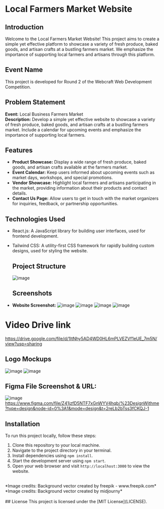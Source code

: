 # Local Farmers Market Website

## Introduction
Welcome to the Local Farmers Market Website! This project aims to create a simple yet effective platform to showcase a variety of fresh produce, baked goods, and artisan crafts at a bustling farmers market. We emphasize the importance of supporting local farmers and artisans through this platform.

## Event Name
This project is developed for Round 2 of the Webcraft Web Development Competition.

## Problem Statement
**Event:** Local Business Farmers Market  
**Description:** Develop a simple yet effective website to showcase a variety of fresh produce, baked goods, and artisan crafts at a bustling farmers market. Include a calendar for upcoming events and emphasize the importance of supporting local farmers.

## Features
- **Product Showcase:** Display a wide range of fresh produce, baked goods, and artisan crafts available at the farmers market.
- **Event Calendar:** Keep users informed about upcoming events such as market days, workshops, and special promotions.
- **Vendor Showcase:** Highlight local farmers and artisans participating in the market, providing information about their products and contact details.
- **Contact Us Page:** Allow users to get in touch with the market organizers for inquiries, feedback, or partnership opportunities.

## Technologies Used
- React.js: A JavaScript library for building user interfaces, used for frontend development.
- Tailwind CSS: A utility-first CSS framework for rapidly building custom designs, used for styling the website.

  ## Project Structure
  ![image](https://github.com/Dharanidharan01/WebCraft-Round2/assets/110535314/59fa7877-d226-40e8-be02-82404e6be69e)


  ## Screenshots
- **Website Screenshot:**
 ![image](https://github.com/Dharanidharan01/WebCraft-Round2/assets/110535314/c1bd8ff6-43a8-49ab-b59e-eb1d01d21197)
![image](https://github.com/Dharanidharan01/WebCraft-Round2/assets/110535314/54696efd-fbc5-425e-a1e5-2c530842374f)
![image](https://github.com/Dharanidharan01/WebCraft-Round2/assets/110535314/5e199bb1-77bf-4460-9ee2-98ae15e28eec)
![image](https://github.com/Dharanidharan01/WebCraft-Round2/assets/110535314/a9373b12-37a7-4cf1-bc4b-b752ba2c5961)

# Video Drive link
https://drive.google.com/file/d/1ItNhy5AD4WD0HL6mPLVEZVf1eUE_7m5N/view?usp=sharing

## Logo Mockups
![image](https://github.com/Dharanidharan01/WebCraft-Round2/assets/110535314/7a941d7d-f80e-47f5-8031-4da2d6ced38f)
![image](https://github.com/Dharanidharan01/WebCraft-Round2/assets/110535314/ead7af8c-46d8-4552-9403-2dd8fada6f20)




## **Figma File Screenshot & URL:**
 ![image](https://github.com/Dharanidharan01/WebCraft-Round2/assets/110535314/d679e72d-01df-4235-9463-09bc380d785e)
 <br>
 https://www.figma.com/file/Z41jzfD5NTF7xGnWYV4hqb/%23DesignWithme?type=design&node-id=0%3A1&mode=design&t=2reLb2bTss3fCKQJ-1



## Installation
To run this project locally, follow these steps:
1. Clone this repository to your local machine.
2. Navigate to the project directory in your terminal.
3. Install dependencies using `npm install`.
4. Start the development server using `npm start`.
5. Open your web browser and visit `http://localhost:3000` to view the website.
<br>
*Image credits: Background vector created by freepik - www.freepik.com*
<br>
*Image credits: Background vector created by midjourny*
<br>
<br>
## License
This project is licensed under the [MIT License](LICENSE).
